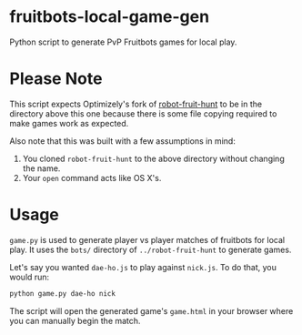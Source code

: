 # fruitbots-local-game-gen
Python script to generate PvP Fruitbots games for local play.

# Please Note
This script expects Optimizely's fork of
[robot-fruit-hunt](https://github.com/optimizely/robot-fruit-hunt) to be in the
directory above this one because there is some file copying required to make
games work as expected.

Also note that this was built with a few assumptions in mind:
1. You cloned `robot-fruit-hunt` to the above directory without changing the
   name.
2. Your `open` command acts like OS X's.

# Usage
`game.py` is used to generate player vs player matches of fruitbots for local
play. It uses the `bots/` directory of `../robot-fruit-hunt` to generate games.

Let's say you wanted `dae-ho.js` to play against `nick.js`. To do that, you
would run:
```bash
python game.py dae-ho nick
```

The script will open the generated game's `game.html` in your browser where you
can manually begin the match.
